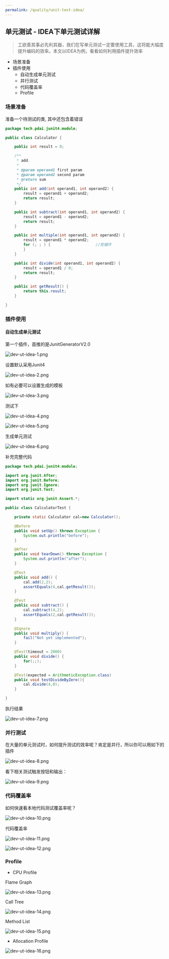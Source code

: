 ```yaml
---
permalink: /quality/unit-test-idea/
---
```


## 单元测试 - IDEA下单元测试详解

> 工欲善其事必先利其器，我们在写单元测试一定要使用工具，这将能大幅度提升编码的效率。本文以IDEA为例，看看如何利用插件提升效率

* 场景准备
* 插件使用
    * 自动生成单元测试
    * 并行测试
    * 代码覆盖率
    * Profile

### 场景准备

准备一个待测试的类, 其中还包含着错误

```java
package tech.pdai.junit4.module;

public class Calculator {

    public int result = 0;

    /**
     * add.
     *
     * @param operand1 first param
     * @param operand2 second param
     * @return sum
     */
    public int add(int operand1, int operand2) {
        result = operand1 + operand2;
        return result;
    }

    public int subtract(int operand1, int operand2) {
        result = operand1 - operand2;
        return result;
    }

    public int multiple(int operand1, int operand2) {
        result = operand1 * operand2;
        for (; ; ) {                    //死循环
        }
    }

    public int divide(int operand1, int operand2) {
        result = operand1 / 0;
        return result;
    }

    public int getResult() {
        return this.result;
    }

}
```

### 插件使用

#### 自动生成单元测试

第一个插件，首推的是JunitGeneratorV2.0

![dev-ut-idea-1.png](/knowledge/assets/images/quality/dev-ut-idea-1.png)

设置默认采用Junit4

![dev-ut-idea-2.png](/knowledge/assets/images/quality/dev-ut-idea-2.png)

如有必要可以设置生成的模板

![dev-ut-idea-3.png](/knowledge/assets/images/quality/dev-ut-idea-3.png)

测试下

![dev-ut-idea-4.png](/knowledge/assets/images/quality/dev-ut-idea-4.png)

![dev-ut-idea-5.png](/knowledge/assets/images/quality/dev-ut-idea-5.png)

生成单元测试

![dev-ut-idea-6.png](/knowledge/assets/images/quality/dev-ut-idea-6.png)

补充完整代码

```java
package tech.pdai.junit4.module;

import org.junit.After;
import org.junit.Before;
import org.junit.Ignore;
import org.junit.Test;

import static org.junit.Assert.*;

public class CalculatorTest {

    private static Calculator cal=new Calculator();

    @Before
    public void setUp() throws Exception {
        System.out.println("before");
    }

    @After
    public void tearDown() throws Exception {
        System.out.println("after");
    }

    @Test
    public void add() {
        cal.add(2,2);
        assertEquals(4,cal.getResult());
    }

    @Test
    public void subtract() {
        cal.subtract(4,2);
        assertEquals(2,cal.getResult());
    }

    @Ignore
    public void multiply() {
        fail("Not yet implemented");
    }

    @Test(timeout = 2000)
    public void divide() {
        for(;;);
    }

    @Test(expected = ArithmeticException.class)
    public void testDivideByZero(){
        cal.divide(4,0);
    }

}
```

执行结果

![dev-ut-idea-7.png](/knowledge/assets/images/quality/dev-ut-idea-7.png)

### 并行测试

在大量的单元测试时，如何提升测试的效率呢？肯定是并行，所以你可以用如下的插件

![dev-ut-idea-8.png](/knowledge/assets/images/quality/dev-ut-idea-8.png)

看下相关测试触发按钮和输出：

![dev-ut-idea-9.png](/knowledge/assets/images/quality/dev-ut-idea-9.png)

### 代码覆盖率

如何快速看本地代码测试覆盖率呢？

![dev-ut-idea-10.png](/knowledge/assets/images/quality/dev-ut-idea-10.png)

代码覆盖率

![dev-ut-idea-11.png](/knowledge/assets/images/quality/dev-ut-idea-11.png)

![dev-ut-idea-12.png](/knowledge/assets/images/quality/dev-ut-idea-12.png)

### Profile

* CPU Profile

Flame Graph

![dev-ut-idea-13.png](/knowledge/assets/images/quality/dev-ut-idea-13.png)

Call Tree

![dev-ut-idea-14.png](/knowledge/assets/images/quality/dev-ut-idea-14.png)

Method List

![dev-ut-idea-15.png](/knowledge/assets/images/quality/dev-ut-idea-15.png)

* Allocation Profile

![dev-ut-idea-16.png](/knowledge/assets/images/quality/dev-ut-idea-16.png)
